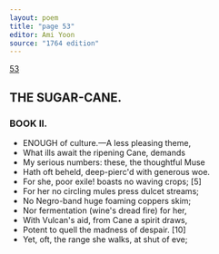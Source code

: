 ```yaml
---
layout: poem
title: "page 53"
editor: Ami Yoon
source: "1764 edition"
---
```



[53]()  

## THE SUGAR-CANE.  
### BOOK II.  

- ENOUGH of culture.—A less pleasing theme,  
- What ills await the ripening Cane, demands  
- My serious numbers: these, the thoughtful Muse  
- Hath oft beheld, deep-pierc'd with generous woe.  
- For she, poor exile! boasts no waving crops; [5]  
- For her no circling mules press dulcet streams;  
- No Negro-band huge foaming coppers skim;  
- Nor fermentation \(wine's dread fire\) for her,  
- With Vulcan's aid, from Cane a spirit draws,  
- Potent to quell the madness of despair. [10]  
- Yet, oft, the range she walks, at shut of eve;  
